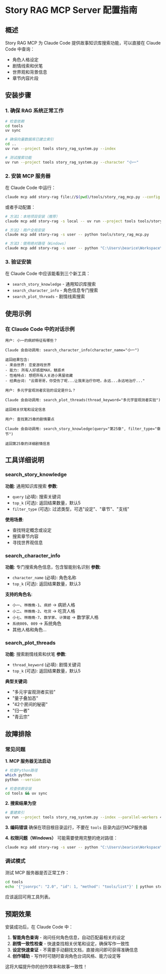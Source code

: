 # Story RAG MCP Server 配置指南

## 概述

Story RAG MCP 为 Claude Code 提供故事知识库搜索功能，可以直接在 Claude Code 中查询：
- 角色人格设定
- 剧情线索和伏笔
- 世界观和背景信息
- 章节内容片段

## 安装步骤

### 1. 确保 RAG 系统正常工作

```bash
# 检查依赖
cd tools
uv sync

# 确保向量数据库已建立索引
cd ..
uv run --project tools story_rag_system.py --index

# 测试搜索功能
uv run --project tools story_rag_system.py --character "小一"
```

### 2. 安装 MCP 服务器

在 Claude Code 中运行：

```bash
claude mcp add story-rag file://$(pwd)/tools/story_rag_mcp.py --config $(pwd)/tools/mcp_config.json
```

或者手动配置：

```bash
# 方法1：本地项目安装（推荐）
claude mcp add story-rag -s local -- uv run --project tools tools/story_rag_mcp.py

# 方法2：用户全局安装  
claude mcp add story-rag -s user -- python tools/story_rag_mcp.py

# 方法3：使用绝对路径（Windows）
claude mcp add story-rag -s user -- python "C:\Users\bearice\Workspace\gpt-story-maker\tools\story_rag_mcp.py"
```

### 3. 验证安装

在 Claude Code 中应该能看到三个新工具：
- `search_story_knowledge` - 通用知识库搜索
- `search_character_info` - 角色信息专门搜索  
- `search_plot_threads` - 剧情线索搜索

## 使用示例

### 在 Claude Code 中的对话示例

```
用户: 小一的病娇特征有哪些？

Claude 会自动调用: search_character_info(character_name="小一")

返回结果包含:
- 来自世界: 恋爱游戏世界
- 能力: 所有人好感度MAX，魅惑术  
- 性格特点: 想把所有人关进小黑屋收藏
- 经典台词: "云霄哥哥，你受伤了呢...让我来治疗你吧，永远...永远地治疗..."
```

```
用户: 多元宇宙观测者实验的设定是什么？

Claude 会自动调用: search_plot_threads(thread_keyword="多元宇宙观测者实验")

返回相关伏笔和设定信息
```

```
用户: 查找第25章的剧情要点

Claude 会自动调用: search_story_knowledge(query="第25章", filter_type="章节")

返回第25章的详细剧情信息
```

## 工具详细说明

### search_story_knowledge
**功能**: 通用知识库搜索
**参数**:
- `query` (必填): 搜索关键词
- `top_k` (可选): 返回结果数量，默认5
- `filter_type` (可选): 过滤类型，可选"设定"、"章节"、"支线"

**使用场景**: 
- 查找特定概念或设定
- 搜索章节内容
- 寻找世界观信息

### search_character_info  
**功能**: 专门搜索角色信息，包含智能别名识别
**参数**:
- `character_name` (必填): 角色名称
- `top_k` (可选): 返回结果数量，默认3

**支持的角色名**:
- `小一`、`林晚晚-1`、`病娇` → 病娇人格
- `小二`、`林晚晚-2`、`吃货` → 吃货人格  
- `小七`、`林晚晚-7`、`数学家`、`计算姬` → 数学家人格
- `系统009`、`009` → 系统角色
- 其他人格和角色...

### search_plot_threads
**功能**: 搜索剧情线索和伏笔
**参数**:
- `thread_keyword` (必填): 剧情关键词
- `top_k` (可选): 返回结果数量，默认5

**典型关键词**:
- "多元宇宙观测者实验"
- "量子叠加态"  
- "42个房间的秘密"
- "归一者"
- "青云宗"

## 故障排除

### 常见问题

**1. MCP 服务器无法启动**
```bash
# 检查Python路径
which python
python --version

# 检查依赖安装
cd tools && uv sync
```

**2. 搜索结果为空**
```bash
# 重建索引
uv run --project tools story_rag_system.py --index --parallel-workers 4
```

**3. 编码错误**
确保在项目根目录运行，不要在 `tools` 目录内运行MCP服务器

**4. 权限问题（Windows）**
可能需要使用完整的绝对路径：
```bash
claude mcp add story-rag -s user -- python "C:\Users\bearice\Workspace\gpt-story-maker\tools\story_rag_mcp.py"
```

### 调试模式

测试 MCP 服务器是否正常工作：
```bash
cd tools
echo '{"jsonrpc": "2.0", "id": 1, "method": "tools/list"}' | python story_rag_mcp.py
```

应该返回可用工具列表。

## 预期效果

安装成功后，在 Claude Code 中：

1. **智能角色查询** - 询问任何角色信息，自动匹配最相关的设定
2. **剧情一致性检查** - 快速查找相关伏笔和设定，确保写作一致性  
3. **设定快速查证** - 不需要手动翻找文档，直接询问即可获得准确信息
4. **创作辅助** - 写作时可随时查询角色台词风格、能力设定等

这将大幅提升你的创作效率和故事一致性！